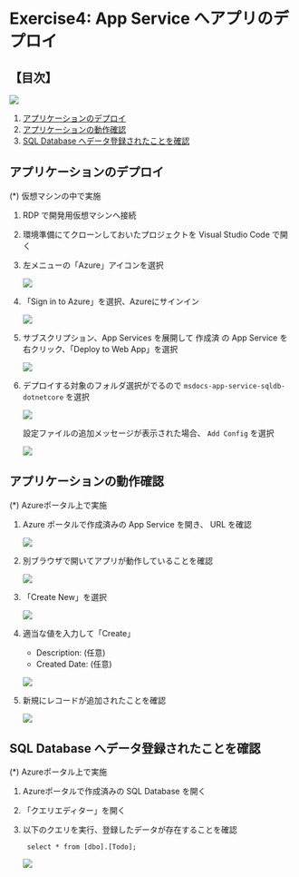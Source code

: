 # Exercise4: App Service へアプリのデプロイ

## 【目次】

![](images/ex04-0000-deploy.png)


1. [アプリケーションのデプロイ](#アプリケーションのデプロイ)
1. [アプリケーションの動作確認](#アプリケーションの動作確認)
1. [SQL Database へデータ登録されたことを確認](#sql-database-へデータ登録されたことを確認)

## アプリケーションのデプロイ

(*) 仮想マシンの中で実施

1. RDP で開発用仮想マシンへ接続

1. 環境準備にてクローンしておいたプロジェクトを Visual Studio Code で開く

1. 左メニューの「Azure」アイコンを選択

    ![](images/ex04-0101-deploy.png)

1. 「Sign in to Azure」を選択、Azureにサインイン

    ![](images/ex04-0102-deploy.png)

1. サブスクリプション、App Services を展開して 作成済 の App Service を右クリック、「Deploy to Web App」を選択

    ![](images/ex04-0103-deploy.png)

1. デプロイする対象のフォルダ選択がでるので `msdocs-app-service-sqldb-dotnetcore` を選択

    ![](images/ex04-0104-deploy.png)

    設定ファイルの追加メッセージが表示された場合、 `Add Config` を選択

    ![](images/ex04-0105-deploy.png)
<!-- 
    設定を更新するかどうかのメッセージが表示された場合、 `No` を選択

    ![](images/ex04-0106-deploy.png)
-->


## アプリケーションの動作確認

(*) Azureポータル上で実施

1. Azure ポータルで作成済みの App Service を開き、 URL を確認

    ![](images/ex04-0201-deploy.png)

1. 別ブラウザで開いてアプリが動作していることを確認

    ![](images/ex04-0202-deploy.png)

1. 「Create New」を選択

    ![](images/ex04-0203-deploy.png)

1. 適当な値を入力して「Create」

    * Description: (任意)
    * Created Date: (任意)

    ![](images/ex04-0204-deploy.png)

1. 新規にレコードが追加されたことを確認

    ![](images/ex04-0205-deploy.png)


## SQL Database へデータ登録されたことを確認

(*) Azureポータル上で実施

1. Azureポータルで作成済みの SQL Database を開く

1. 「クエリエディター」を開く

1. 以下のクエリを実行、登録したデータが存在することを確認

        select * from [dbo].[Todo];

   ![](images/ex04-0206-deploy.png)


